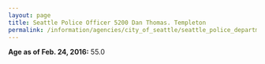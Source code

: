 ```yaml
---
layout: page
title: Seattle Police Officer 5200 Dan Thomas. Templeton
permalink: /information/agencies/city_of_seattle/seattle_police_department/copbook/5200/
---
```


**Age as of Feb. 24, 2016:** 55.0
